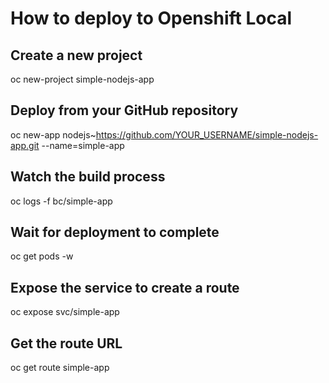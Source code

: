 # How to deploy to Openshift Local

## Create a new project
oc new-project simple-nodejs-app

## Deploy from your GitHub repository
oc new-app nodejs~https://github.com/YOUR_USERNAME/simple-nodejs-app.git --name=simple-app

## Watch the build process
oc logs -f bc/simple-app

## Wait for deployment to complete
oc get pods -w

## Expose the service to create a route
oc expose svc/simple-app

## Get the route URL
oc get route simple-app